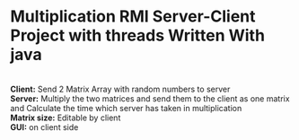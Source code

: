 <h1>Multiplication RMI Server-Client Project with threads Written With java</h1> <br>
<b>Client:</b> Send 2 Matrix Array with random numbers to server <br>
<b>Server:</b> Multiply the two matrices and send them to the client as one matrix and Calculate the time which server has taken in multiplication <br>
<b>Matrix size:</b> Editable by client<br>
<b>GUI:</b> on client side<br>
